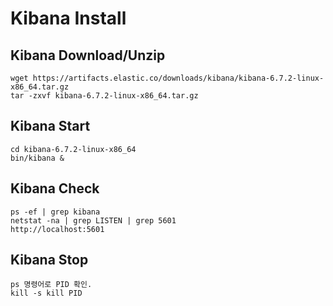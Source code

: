 # Kibana Install
	
## Kibana Download/Unzip

	wget https://artifacts.elastic.co/downloads/kibana/kibana-6.7.2-linux-x86_64.tar.gz
	tar -zxvf kibana-6.7.2-linux-x86_64.tar.gz

## Kibana Start
  
  	cd kibana-6.7.2-linux-x86_64
  	bin/kibana &
  
## Kibana Check
  
  	ps -ef | grep kibana
  	netstat -na | grep LISTEN | grep 5601
  	http://localhost:5601

## Kibana Stop
  
  	ps 명령어로 PID 확인.
  	kill -s kill PID	
